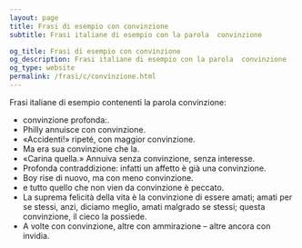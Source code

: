 ```yaml
---
layout: page
title: Frasi di esempio con convinzione 
subtitle: Frasi italiane di esempio con la parola  convinzione

og_title: Frasi di esempio con convinzione 
og_description: Frasi italiane di esempio con la parola  convinzione
og_type: website
permalink: /frasi/c/convinzione.html
---
```


Frasi italiane di esempio contenenti la parola convinzione:


- convinzione profonda:.
- Philly annuisce con convinzione.
- «Accidenti!» ripeté, con maggior convinzione.
- Ma era sua convinzione che la.
- «Carina quella.» Annuiva senza convinzione, senza interesse.
- Profonda contraddizione: infatti un affetto è già una convinzione.
- Boy rise di nuovo, ma con meno convinzione.
- e tutto quello che non vien da convinzione è peccato.
- La suprema felicità della vita è la convinzione di essere amati; amati per se stessi, anzi, diciamo meglio, amati malgrado se stessi; questa convinzione, il cieco la possiede.
- A volte con convinzione, altre con ammirazione – altre ancora con invidia.
